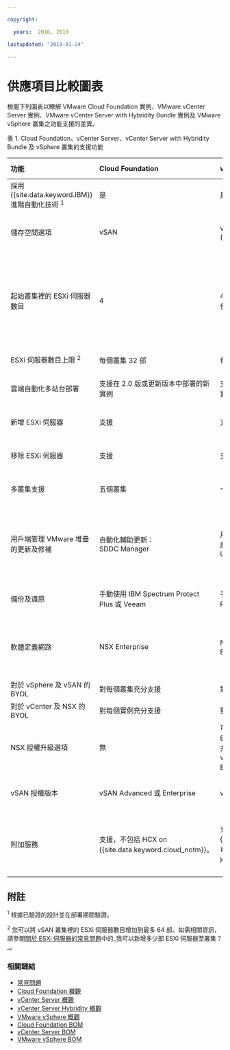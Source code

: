 ```yaml
---

copyright:

  years:  2016, 2019

lastupdated: "2019-01-24"

---
```


# 供應項目比較圖表

檢閱下列圖表以瞭解 VMware Cloud Foundation 實例、VMware vCenter Server 實例、VMware vCenter Server with Hybridity Bundle 實例及 VMware vSphere 叢集之功能支援的差異。

表 1. Cloud Foundation、vCenter Server、vCenter Server with Hybridity Bundle 及 vSphere 叢集的支援功能

|功能                          |Cloud Foundation    |vCenter Server | vCenter Server with Hybridity |VMware vSphere |
|:---|:---|:---|:---|:--- |
|採用 {{site.data.keyword.IBM}} 進階自動化技術 <sup>1</sup> |是|是|是|否。自行建置及配置|
|儲存空間選項|vSAN                |vSAN 或共用檔案層次儲存空間 (NFS)|vSAN                |vSAN 或共用檔案層次儲存空間 (NFS)|
|起始叢集裡的 ESXi 伺服器數目|4 | 4 部用於 vSAN，且至少 2 部（建議使用 3 部）用於 NFS |4 |1 部以便擴充現有叢集，4 部用於新的 vSAN 叢集，且至少 3 部用於具有 NFS 的新叢集|
|ESXi 伺服器數目上限 <sup>2</sup> |每個叢集 32 部|每個叢集 59 部|每個叢集 59 部|每個叢集 60 部|
|雲端自動化多站台部署| 支援在 2.0 版或更新版本中部署的新實例 | 支援在 2.0 版或更新版本中部署的新實例 |支援           |支援。未包括自動化配置|
|新增 ESXi 伺服器              |支援           |支援           |支援           |支援。未包括自動化配置|
|移除 ESXi 伺服器           |支援           |支援           |支援           |支援。未包括自動化配置|
|多叢集支援         | 五個叢集 | 十個叢集 | 十個叢集 |支援。未包括自動化配置|
|用戶端管理 VMware 堆疊的更新及修補 | 自動化輔助更新：<br/>SDDC Manager                             | 用戶端管理的更新：<br/>原生 VMware Tools (VMware Update Manager) | 用戶端管理的更新：<br/>原生 VMware Tools (VMware Update Manager) | 用戶端管理的更新：<br/>原生 VMware Tools (VMware Update Manager) |
|備份及還原            | 手動使用 IBM Spectrum Protect Plus 或 Veeam | 手動使用 IBM Spectrum Protect Plus 或 Veeam | 手動使用 IBM Spectrum Protect Plus 或 Veeam | 未包括備份及還原解決方案 |
|軟體定義網路   |NSX Enterprise   |NSX Base、Advanced 或 Enterprise |NSX Advanced 或 Enterprise |NSX Standard、Base 或 Enterprise。未包括自動化配置|
|對於 vSphere 及 vSAN 的 BYOL |對每個叢集充分支援   |對每個叢集充分支援   |不支援|支援           |
|對於 vCenter 及 NSX 的 BYOL |對每個實例充分支援|對每個實例充分支援|不支援|支援           |
|NSX 授權升級選項           |無   |可從 NSX Base 升級至 Advanced 或 Enterprise，以及從 NSX Advanced 升級至 Enterprise。可以升級至 vCenter Server with Hybridity Bundle。|可從 NSX Advanced 升級至 Enterprise  |無   |
|vSAN 授權版本         |vSAN Advanced 或 Enterprise  |vSAN Advanced 或 Enterprise  |vSAN Advanced 或 Enterprise  |vSAN Advanced 或 Enterprise  |
|附加服務               |支援，不包括 HCX on {{site.data.keyword.cloud_notm}}。|支援，不包括 HCX on {{site.data.keyword.cloud_notm}}。可以升級至 vCenter Server with Hybridity Bundle。|支援，包括 HCX on {{site.data.keyword.cloud_notm}}。| 此解決方案的自動化不支援，但您可以啟動及安裝自己的軟體。|

##  附註 

<sup>1</sup> 根據已驗證的設計並在部署期間驗證。

<sup>2</sup> 您可以將 vSAN 叢集裡的 ESXi 伺服器數目增加到最多 64 部。如需相關資訊，請參閱[關於 ESXi 伺服器的常見問題](/docs/services/vmwaresolutions/vmonic/faq_esxi.html)中的_我可以新增多少部 ESXi 伺服器至叢集？_。

### 相關鏈結

* [常見問題](/docs/services/vmwaresolutions/vmonic/faq.html)
* [Cloud Foundation 概觀](/docs/services/vmwaresolutions/sddc/sd_cloudfoundationoverview.html)
* [vCenter Server 概觀](/docs/services/vmwaresolutions/vcenter/vc_vcenterserveroverview.html)
* [vCenter Server Hybridity 概觀](/docs/services/vmwaresolutions/vcenter/vc_hybrid_overview.html)
* [VMware vSphere 概觀](/docs/services/vmwaresolutions/vsphere/vs_vsphereclusteroverview.html)
* [Cloud Foundation BOM](/docs/services/vmwaresolutions/sddc/sd_bom.html)
* [vCenter Server BOM](/docs/services/vmwaresolutions/vcenter/vc_bom.html)
* [VMware vSphere BOM](/docs/services/vmwaresolutions/vsphere/vs_bom.html)

